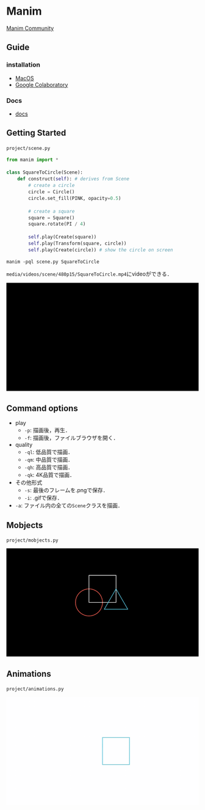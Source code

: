 # Manim
[Manim Community](https://docs.manim.community/en/stable/index.html)

## Guide

### installation
- [MacOS](https://docs.manim.community/en/stable/installation/macos.html)
- [Google Colaboratory](https://docs.manim.community/en/stable/installation/jupyter.html#google-colaboratory)

### Docs
- [docs](https://azarzadavila-manim.readthedocs.io/en/latest/index.html)

## Getting Started
`project/scene.py`
```py
from manim import *

class SquareToCircle(Scene):
    def construct(self): # derives from Scene
        # create a circle
        circle = Circle()
        circle.set_fill(PINK, opacity=0.5)

        # create a square
        square = Square()
        square.rotate(PI / 4)

        self.play(Create(square))
        self.play(Transform(square, circle))
        self.play(Create(circle)) # show the circle on screen
```

```
manim -pql scene.py SquareToCircle
```
`media/videos/scene/480p15/SquareToCircle.mp4`にvideoができる．

![SquareToCircle](https://github.com/KotaTakeda/visualizations/blob/main/manim/project/media/videos/scene/1080p60/SquareToCircle_ManimCE_v0.10.0.gif)


## Command options
- play
  - `-p`: 描画後，再生．
  - `-f`: 描画後，ファイルブラウザを開く．
- quality
  - `-ql`: 低品質で描画．
  - `-qm`: 中品質で描画．
  - `-qh`: 高品質で描画．
  - `-qk`: 4K品質で描画．
- その他形式
  - `-s`: 最後のフレームを.pngで保存．
  - `-i`: .gifで保存．
- `-a`: ファイル内の全ての`Scene`クラスを描画．

## Mobjects
`project/mobjects.py`

![PlacingMobjects](https://github.com/KotaTakeda/visualizations/blob/main/manim/project/media/images/mobjects/PlacingMobjects_ManimCE_v0.10.0.png)

## Animations
`project/animations.py`

![ExampleRotation](https://github.com/KotaTakeda/visualizations/blob/main/manim/project/media/videos/animations/480p15/ExampleRotation_ManimCE_v0.11.0.gif)
